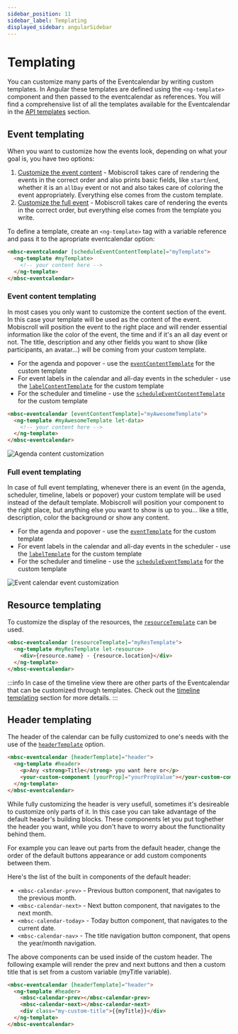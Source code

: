 ```yaml
---
sidebar_position: 11
sidebar_label: Templating
displayed_sidebar: angularSidebar
---
```


# Templating

You can customize many parts of the Eventcalendar by writing custom templates. In Angular these templates are defined using the `<ng-template>` component and then passed to the eventcalendar as references. You will find a comprehensive list of all the templates available for the Eventcalendar in the [API templates](api#templates) section.

## Event templating

When you want to customize how the events look, depending on what your goal is, you have two options:

1. [Customize the event content](#event-content-templating) - Mobiscroll takes care of rendering the events in the correct order and also prints basic fields, like `start`/`end`, whether it is an `allDay` event or not and also takes care of coloring the event appropriately. Everything else comes from the custom template.
2. [Customize the full event](#full-event-templating) - Mobiscroll takes care of rendering the events in the correct order, but everything else comes from the template you write.

To define a template, create an `<ng-template>` tag with a variable reference and pass it to the apropriate eventcalendar option:

```html title="Using the v-slot directive"
<mbsc-eventcalendar [scheduleEventContentTemplate]="myTemplate">
  <ng-template #myTemplate>
    <!-- your content here -->
  </ng-template>
</mbsc-eventcalendar>
```

### Event content templating

In most cases you only want to customize the content section of the event. In this case your template will be used as the content of the event. Mobiscroll will position the event to the right place and will render essential information like the color of the event, the time and if it's an all day event or not. The title, description and any other fields you want to show (like participants, an avatar...) will be coming from your custom template.

- For the agenda and popover - use the [`eventContentTemplate`](api#template-eventContentTemplate) for the custom template
- For event labels in the calendar and all-day events in the scheduler - use the [`labelContentTemplate`](api#template-labelContentTemplate) for the custom template
- For the scheduler and timeline - use the [`scheduleEventContentTemplate`](api#template-scheduleEventContentTemplate) for the custom template

```html
<mbsc-eventcalendar [eventContentTemplate]="myAwesomeTemplate">
  <ng-template #myAwesomeTemplate let-data>
    <!-- your content here -->
  </ng-template>
</mbsc-eventcalendar>
```

![Agenda content customization](https://docs.mobiscroll.com/Content/img/docs/customize-the-event-content.png)

### Full event templating

In case of full event templating, whenever there is an event (in the agenda, scheduler, timeline, labels or popover) your custom template will be used instead of the default template. Mobiscroll will position your component to the right place, but anything else you want to show is up to you... like a title, description, color the background or show any content.

- For the agenda and popover - use the [`eventTemplate`](api#template-eventTemplate) for the custom template
- For event labels in the calendar and all-day events in the scheduler - use the [`labelTemplate`](api#template-labelTemplate) for the custom template
- For the scheduler and timeline - use the [`scheduleEventTemplate`](api#template-scheduleEventTemplate) for the custom template

![Event calendar event customization](https://docs.mobiscroll.com/Content/img/docs/customize-the-full-event.png)

## Resource templating

To customize the display of the resources, the [`resourceTemplate`](api#template-resourceTemplate) can be used.

```html
<mbsc-eventcalendar [resourceTemplate]="myResTemplate">
  <ng-template #myResTemplate let-resource>
    <div>{resource.name} - {resource.location}</div>
  </ng-template>
</mbsc-eventcalendar>
```

:::info
In case of the timeline view there are other parts of the Eventcalendar that can be customized through templates. Check out the [timeline templating](timeline#templating) section for more details.
:::

## Header templating

The header of the calendar can be fully customized to one's needs with the use of the [`headerTemplate`](api#template-headerTemplate) option.

```html
<mbsc-eventcalendar [headerTemplate]="header">
  <ng-template #header>
    <p>Any <strong>Title</strong> you want here or</p>
    <your-custom-component [yourProp]="yourPropValue"></your-custom-component>
  </ng-template>
</mbsc-eventcalendar>
```

While fully customizing the header is very usefull, sometimes it's desireable to customize only parts of it. In this case you can take advantage of the default header's building blocks. These components let you put toghether the header you want, while you don't have to worry about the functionality behind them.

For example you can leave out parts from the default header, change the order of the default buttons appearance or add custom components between them.

Here's the list of the built in components of the default header:

- `<mbsc-calendar-prev>` - Previous button component, that navigates to the previous month.
- `<mbsc-calendar-next>` - Next button component, that navigates to the next month.
- `<mbsc-calendar-today>` - Today button component, that navigates to the current date.
- `<mbsc-calendar-nav>` - The title navigation button component, that opens the year/month navigation.

The above components can be used inside of the custom header. The following example will render the prev and next buttons and then a custom title that is set from a custom variable (myTitle variable).

```html title="Custom header with default buttons"
<mbsc-eventcalendar [headerTemplate]="header">
  <ng-template #header>
    <mbsc-calendar-prev></mbsc-calendar-prev>
    <mbsc-calendar-next></mbsc-calendar-next>
    <div class="my-custom-title">{{myTitle}}</div>
  </ng-template>
</mbsc-eventcalendar>
```
